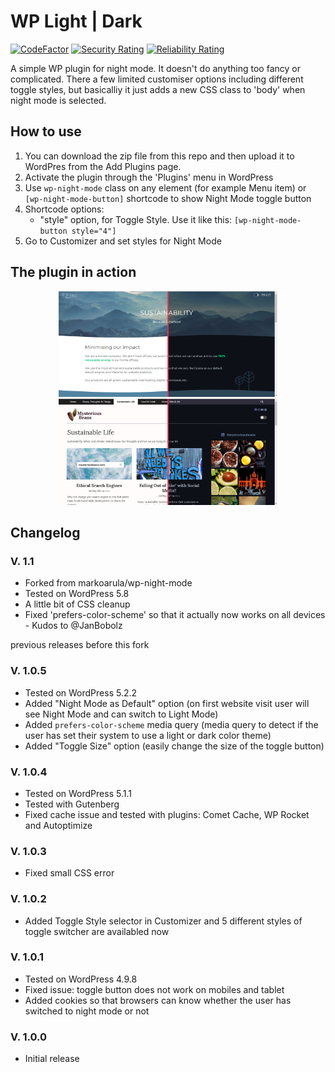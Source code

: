 # WP Light | Dark

[![CodeFactor](https://www.codefactor.io/repository/github/s4-hosting/wp-night-mode/badge)](https://www.codefactor.io/repository/github/s4-hosting/wp-night-mode) [![Security Rating](https://sonarcloud.io/api/project_badges/measure?project=S4-Hosting_wp-night-mode&metric=security_rating)](https://sonarcloud.io/dashboard?id=S4-Hosting_wp-night-mode) [![Reliability Rating](https://sonarcloud.io/api/project_badges/measure?project=S4-Hosting_wp-night-mode&metric=reliability_rating)](https://sonarcloud.io/dashboard?id=S4-Hosting_wp-night-mode)

A simple WP plugin for night mode. It doesn't do anything too fancy or complicated. There a few limited customiser options including different toggle styles, but basicalliy it just adds a new CSS class to 'body' when night mode is selected. 

## How to use

1. You can download the zip file from this repo and then upload it to WordPres from the Add Plugins page.
2. Activate the plugin through the 'Plugins' menu in WordPress
3. Use `wp-night-mode` class on any element (for example Menu item) or `[wp-night-mode-button]` shortcode to show Night Mode toggle button
4. Shortcode options:
	- "style" option, for Toggle Style. Use it like this: `[wp-night-mode-button style="4"]`
5. Go to Customizer and set styles for Night Mode

## The plugin in action

<p align="center">
  <img src="screens/platforma_eko_sustainability.png" width="350">   <img src="screens/mysterious_beans.jpg" width="350">
</p>

## Changelog

### V. 1.1

* Forked from markoarula/wp-night-mode
* Tested on WordPress 5.8
* A little bit of CSS cleanup
* Fixed 'prefers-color-scheme' so that it actually now works on all devices - Kudos to @JanBobolz

previous releases before this fork

### V. 1.0.5

* Tested on WordPress 5.2.2
* Added "Night Mode as Default" option (on first website visit user will see Night Mode and can switch to Light Mode)
* Added `prefers-color-scheme` media query (media query to detect if the user has set their system to use a light or dark color theme)
* Added "Toggle Size" option (easily change the size of the toggle button)

### V. 1.0.4

* Tested on WordPress 5.1.1
* Tested with Gutenberg
* Fixed cache issue and tested with plugins: Comet Cache, WP Rocket and Autoptimize

### V. 1.0.3

* Fixed small CSS error

### V. 1.0.2

* Added Toggle Style selector in Customizer and 5 different styles of toggle switcher are availabled now

### V. 1.0.1

* Tested on WordPress 4.9.8
* Fixed issue: toggle button does not work on mobiles and tablet
* Added cookies so that browsers can know whether the user has switched to night mode or not

### V. 1.0.0

* Initial release
